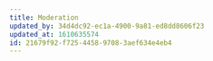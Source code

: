 ```yaml
---
title: Moderation
updated_by: 34d4dc92-ec1a-4900-9a81-ed8dd8606f23
updated_at: 1610635574
id: 21679f92-f725-4458-9708-3aef634e4eb4
---
```

